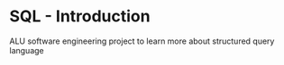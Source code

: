 # SQL - Introduction

ALU software engineering project to learn more about structured query language
